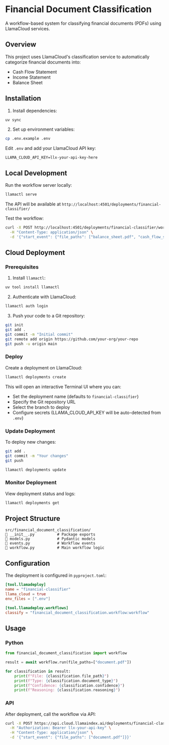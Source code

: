 # Financial Document Classification

A workflow-based system for classifying financial documents (PDFs) using LlamaCloud services.

## Overview

This project uses LlamaCloud's classification service to automatically categorize financial documents into:
- Cash Flow Statement
- Income Statement
- Balance Sheet

## Installation

1. Install dependencies:
```bash
uv sync
```

2. Set up environment variables:
```bash
cp .env.example .env
```

Edit `.env` and add your LlamaCloud API key:
```
LLAMA_CLOUD_API_KEY=llx-your-api-key-here
```

## Local Development

Run the workflow server locally:

```bash
llamactl serve
```

The API will be available at `http://localhost:4501/deployments/financial-classifier/`

Test the workflow:
```bash
curl -X POST http://localhost:4501/deployments/financial-classifier/workflows/classify/run \
  -H "Content-Type: application/json" \
  -d '{"start_event": {"file_paths": ["balance_sheet.pdf", "cash_flow_statement.pdf"]}}'
```

## Cloud Deployment

### Prerequisites

1. Install `llamactl`:
```bash
uv tool install llamactl
```

2. Authenticate with LlamaCloud:
```bash
llamactl auth login
```

3. Push your code to a Git repository:
```bash
git init
git add .
git commit -m "Initial commit"
git remote add origin https://github.com/your-org/your-repo
git push -u origin main
```

### Deploy

Create a deployment on LlamaCloud:

```bash
llamactl deployments create
```

This will open an interactive Terminal UI where you can:
- Set the deployment name (defaults to `financial-classifier`)
- Specify the Git repository URL
- Select the branch to deploy
- Configure secrets (LLAMA_CLOUD_API_KEY will be auto-detected from `.env`)

### Update Deployment

To deploy new changes:

```bash
git add .
git commit -m "Your changes"
git push

llamactl deployments update
```

### Monitor Deployment

View deployment status and logs:

```bash
llamactl deployments get
```

## Project Structure

```
src/financial_document_classification/
   __init__.py          # Package exports
   models.py            # Pydantic models
   events.py            # Workflow events
   workflow.py          # Main workflow logic
```

## Configuration

The deployment is configured in `pyproject.toml`:

```toml
[tool.llamadeploy]
name = "financial-classifier"
llama_cloud = true
env_files = [".env"]

[tool.llamadeploy.workflows]
classify = "financial_document_classification.workflow:workflow"
```

## Usage

### Python

```python
from financial_document_classification import workflow

result = await workflow.run(file_paths=["document.pdf"])

for classification in result:
    print(f"File: {classification.file_path}")
    print(f"Type: {classification.document_type}")
    print(f"Confidence: {classification.confidence}")
    print(f"Reasoning: {classification.reasoning}")
```

### API

After deployment, call the workflow via API:

```bash
curl -X POST https://api.cloud.llamaindex.ai/deployments/financial-classifier/workflows/classify/run \
  -H "Authorization: Bearer llx-your-api-key" \
  -H "Content-Type: application/json" \
  -d '{"start_event": {"file_paths": ["document.pdf"]}}'
```
